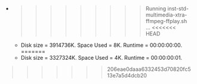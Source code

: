 * >>>>>>>>> Running inst-std-multimedia-xtra-ffmpeg-ffplay.sh ...
<<<<<<< HEAD
  * Disk size = 3914736K. Space Used = 8K. Runtime = 00:00:00:00.
=======
  * Disk size = 3327324K. Space Used = 4K. Runtime = 00:00:00:01.
>>>>>>> 206eae0daaa6332453d70820fc513e7a5d4dcb20
